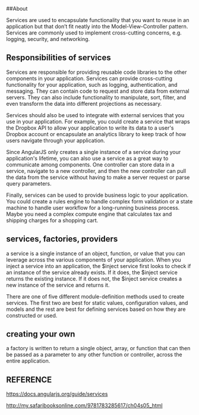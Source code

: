 ##About

Services are used to encapsulate functionality that you want to reuse in an application but that don’t fit neatly into 
the Model-View-Controller pattern. Services are commonly used to implement cross-cutting concerns, e.g. logging, security, 
and networking.

## Responsibilities of services

Services are responsible for providing reusable code libraries to the other components in your application. Services can 
provide cross-cutting functionality for your application, such as logging, authentication, and messaging. They can contain 
code to request and store data from external servers. They can also include functionality to manipulate, sort, filter, 
and even transform the data into different projections as necessary.

Services should also be used to integrate with external services that you use in your application. For example, you could 
create a service that wraps the Dropbox API to allow your application to write its data to a user's Dropbox account or 
encapsulate an analytics library to keep track of how users navigate through your application.

Since AngularJS only creates a single instance of a service during your application's lifetime, you can also use a service 
as a great way to communicate among components. One controller can store data in a service, navigate to a new controller, 
and then the new controller can pull the data from the service without having to make a server request or parse query parameters.

Finally, services can be used to provide business logic to your application. You could create a rules engine to handle 
complex form validation or a state machine to handle user workflow for a long-running business process. Maybe you need 
a complex compute engine that calculates tax and shipping charges for a shopping cart.

## services, factories, providers

a service is a single instance of an object, function, or value that you can leverage across the various components of
your application. When you inject a service into an application, the $inject service first looks to check if an
instance of the service already exists. If it does, the $inject service returns the existing instance. If it does not,
the $inject service creates a new instance of the service and returns it.

There are one of five different module-definition methods used to create services. The first two are best for static values,
configuration values, and models and the rest are best for defining services based on how they are constructed or used.

## creating your own
a factory is written to return a single object, array, or function that can then be passed as a parameter to any other
function or controller, across the entire application.



## REFERENCE

https://docs.angularjs.org/guide/services

http://my.safaribooksonline.com/9781783285617/ch04s05_html









